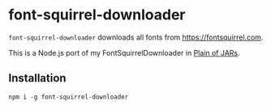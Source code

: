 # font-squirrel-downloader

`font-squirrel-downloader` downloads all fonts from https://fontsquirrel.com.

This is a Node.js port of my FontSquirrelDownloader in [Plain of JARs](https://github.com/DanielRuf/Plain-of-JARs).

## Installation

`npm i -g font-squirrel-downloader`